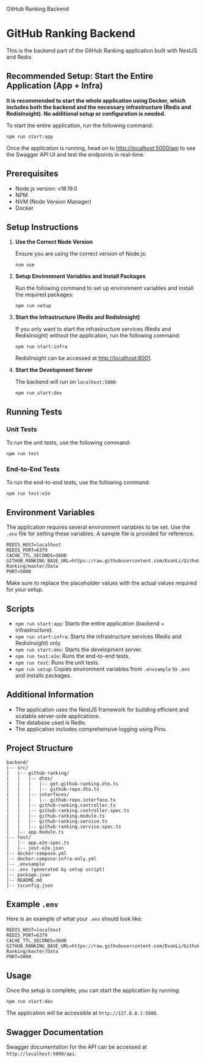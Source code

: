   GitHub Ranking Backend

GitHub Ranking Backend
======================

This is the backend part of the GitHub Ranking application built with NestJS and Redis.

Recommended Setup: Start the Entire Application (App + Infra)
-------------------------------------------------------------

**It is recommended to start the whole application using Docker, which includes both the backend and the necessary infrastructure (Redis and RedisInsight). No additional setup or configuration is needed.**

To start the entire application, run the following command:

    npm run start:app

Once the application is running, head on to [http://localhost:5000/api](http://localhost:5000/api) to see the Swagger API UI and test the endpoints in real-time.

Prerequisites
-------------

*   Node.js version: v18.19.0
*   NPM
*   NVM (Node Version Manager)
*   Docker

Setup Instructions
------------------

1.  **Use the Correct Node Version**
    
    Ensure you are using the correct version of Node.js:
    
        nvm use
    
2.  **Setup Environment Variables and Install Packages**
    
    Run the following command to set up environment variables and install the required packages:
    
        npm run setup
    
3.  **Start the Infrastructure (Redis and RedisInsight)**
    
    If you only want to start the infrastructure services (Redis and RedisInsight) without the application, run the following command:
    
        npm run start:infra
    
    RedisInsight can be accessed at [http://localhost:8001](http://localhost:8001).
    
4.  **Start the Development Server**
    
    The backend will run on `localhost:5000`:
    
        npm run start:dev
    

Running Tests
-------------

### Unit Tests

To run the unit tests, use the following command:

    npm run test

### End-to-End Tests

To run the end-to-end tests, use the following command:

    npm run test:e2e

Environment Variables
---------------------

The application requires several environment variables to be set. Use the `.env` file for setting these variables. A sample file is provided for reference.

    REDIS_HOST=localhost
    REDIS_PORT=6379
    CACHE_TTL_SECONDS=3600
    GITHUB_RANKING_BASE_URL=https://raw.githubusercontent.com/EvanLi/Github-Ranking/master/Data
    PORT=5000

Make sure to replace the placeholder values with the actual values required for your setup.

Scripts
-------

*   `npm run start:app`: Starts the entire application (backend + infrastructure).
*   `npm run start:infra`: Starts the infrastructure services (Redis and RedisInsight) only.
*   `npm run start:dev`: Starts the development server.
*   `npm run test:e2e`: Runs the end-to-end tests.
*   `npm run test`: Runs the unit tests.
*   `npm run setup`: Copies environment variables from `.envsample` to `.env` and installs packages.

Additional Information
----------------------

*   The application uses the NestJS framework for building efficient and scalable server-side applications.
*   The database used is Redis.
*   The application includes comprehensive logging using Pino.

Project Structure
-----------------

    backend/
    |-- src/
    |   |-- github-ranking/
    |   |   |-- dtos/
    |   |   |   |-- get-github-ranking.dto.ts
    |   |   |   |-- github-repo.dto.ts
    |   |   |-- interfaces/
    |   |   |   |-- github-repo.interface.ts
    |   |   |-- github-ranking.controller.ts
    |   |   |-- github-ranking.controller.spec.ts
    |   |   |-- github-ranking.module.ts
    |   |   |-- github-ranking.service.ts
    |   |   |-- github-ranking.service.spec.ts
    |   |-- app.module.ts
    |-- test/
    |   |-- app.e2e-spec.ts
    |   |-- jest-e2e.json
    |-- docker-compose.yml
    |-- docker-compose-infra-only.yml
    |-- .envsample
    |-- .env (generated by setup script)
    |-- package.json
    |-- README.md
    |-- tsconfig.json

Example `.env`
--------------

Here is an example of what your `.env` should look like:

    REDIS_HOST=localhost
    REDIS_PORT=6379
    CACHE_TTL_SECONDS=3600
    GITHUB_RANKING_BASE_URL=https://raw.githubusercontent.com/EvanLi/Github-Ranking/master/Data
    PORT=5000

Usage
-----

Once the setup is complete, you can start the application by running:

    npm run start:dev

The application will be accessible at `http://127.0.0.1:5000`.

Swagger Documentation
---------------------

Swagger documentation for the API can be accessed at `http://localhost:5000/api`.